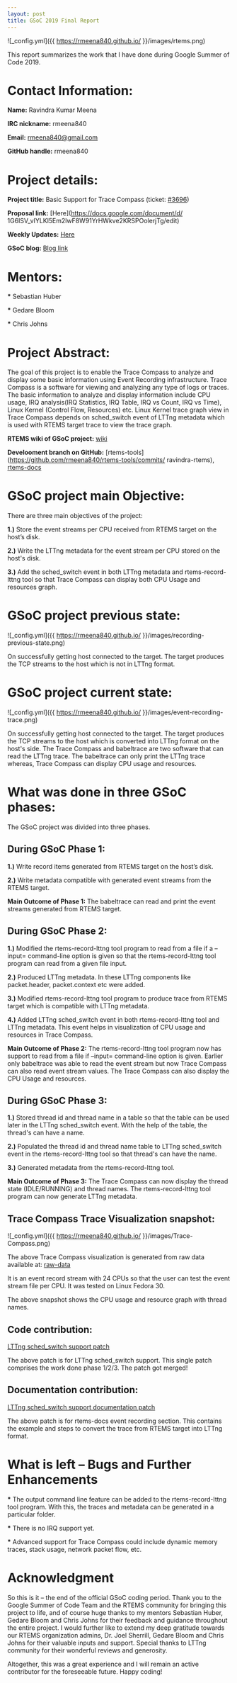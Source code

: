 ```yaml
---
layout: post
title: GSoC 2019 Final Report
---
```


![_config.yml]({{ https://rmeena840.github.io/ }}/images/rtems.png)

This report summarizes the work that I have done during Google Summer of Code 2019.

# Contact Information:

**Name:** Ravindra Kumar Meena

**IRC nickname:** rmeena840

**Email:** rmeena840@gmail.com

**GitHub handle:** rmeena840

# Project details:

**Project title:** Basic Support for Trace Compass (ticket: [#3696](https://devel.rtems.org/ticket/3696))

**Proposal link:** [Here](https://docs.google.com/document/d/
1G6ISV_vIYLKl5Em2lwF8W91YrHWkve2KRSPOolerjTg/edit)

**Weekly Updates:** [Here](https://devel.rtems.org/wiki/GSoC/2019#RavindraKumarMeena)

**GSoC blog:** [Blog link](https://rmeena840.github.io/)

# Mentors:

**\*** Sebastian Huber

**\*** Gedare Bloom

**\*** Chris Johns

# Project Abstract:

The goal of this project is to enable the Trace Compass to analyze and display some basic 
information using Event Recording infrastructure. Trace Compass is a software for viewing and 
analyzing any type of logs or traces. The basic information to analyze and display information 
include CPU usage, IRQ analysis(IRQ Statistics, IRQ Table, IRQ vs Count, IRQ vs Time), Linux Kernel
(Control Flow, Resources) etc. Linux Kernel trace graph view in Trace Compass depends on
sched_switch event of LTTng metadata which is used with RTEMS target trace to view the trace 
graph.

**RTEMS wiki of GSoC project:** [wiki](https://devel.rtems.org/wiki/GSoC/2019/Basic_Support_for_Trace_Compass)

**Develooment branch on GitHub:** [rtems-tools](https://github.com/rmeena840/rtems-tools/commits/
ravindra-rtems), 
[rtems-docs](https://github.com/rmeena840/rtems-docs/commits/master)

# GSoC project main Objective:

There are three main objectives of the project:

**1.)** Store the event streams per CPU received from RTEMS target on the host’s disk.

**2.)** Write the LTTng metadata for the event stream per CPU stored on the host's
disk.

**3.)** Add the sched_switch event in both LTTng metadata and rtems-record-lttng tool so that Trace Compass can display both CPU Usage and resources graph.

# GSoC project previous state:

![_config.yml]({{ https://rmeena840.github.io/ }}/images/recording-previous-state.png)

On successfully getting host connected to the target. The target produces the TCP streams to the 
host which is not in LTTng format.

# GSoC project current state:

![_config.yml]({{ https://rmeena840.github.io/ }}/images/event-recording-trace.png)

On successfully getting host connected to the target. The target produces the TCP streams to the 
host which is converted into LTTng format on the host's side. The Trace Compass and babeltrace are two 
software that can read the LTTng trace. The babeltrace can only print the LTTng trace whereas, 
Trace Compass can display CPU usage and resources.

# What was done in three GSoC phases:

The GSoC project was divided into three phases. 

## During GSoC Phase 1:

**1.)** Write record items generated from RTEMS target on the host’s disk.

**2.)** Write metadata compatible with generated event streams from the RTEMS target.

**Main Outcome of Phase 1:** The babeltrace can read and print the event streams generated 
from RTEMS target.

## During GSoC Phase 2:

**1.)** Modified the rtems-record-lttng tool program to read from a file if a –input= command-line option is given so that the rtems-record-lttng tool program can read from a given file input.

**2.)** Produced LTTng metadata. In these LTTng components like packet.header, packet.context etc were added.

**3.)** Modified rtems-record-lttng tool program to produce trace from RTEMS target which is compatible with LTTng metadata. 

**4.)** Added LTTng sched_switch event in both rtems-record-lttng tool and LTTng metadata. This event helps in visualization of CPU usage and resources in Trace Compass.

**Main Outcome of Phase 2:** The rtems-record-lttng tool program now has support to read from a file if –input= command-line option is given. Earlier only babeltrace was able to read the event stream but now 
Trace Compass can also read event stream values. The Trace Compass can also display the CPU Usage 
and resources.

## During GSoC Phase 3:

**1.)** Stored thread id and thread name in a table so that the table can be used later in the LTTng sched_switch event. With the help of the table, the thread's can have a name.

**2.)** Populated the thread id and thread name table to LTTng sched_switch event in the rtems-record-lttng tool so that thread's can have the name. 

**3.)** Generated metadata from the rtems-record-lttng tool.

**Main Outcome of Phase 3:** The Trace Compass can now display the thread state (IDLE/RUNNING) 
and thread names. The rtems-record-lttng tool program can now generate LTTng metadata.

## Trace Compass Trace Visualization snapshot:

![_config.yml]({{ https://rmeena840.github.io/ }}/images/Trace-Compass.png)

The above Trace Compass visualization is generated from raw data available at:
[raw-data](https://github.com/rmeena840/rtems-tools/commit/ba268380984e63d9f58ef8054d1a2542091f19ec)

It is an event record stream with 24 CPUs so that the user can test the event stream file per CPU. It was tested on Linux Fedora 30.

The above snapshot shows the CPU usage and resource graph with thread names.

## Code contribution:
[LTTng sched_switch support patch](https://git.rtems.org/rtems-tools/commit/?id=ba6b8af8bbd0120d0c4d77de54f2eb909a6081ea)

The above patch is for LTTng sched_switch support. This single patch comprises the work done phase 1/2/3. The patch got merged!

## Documentation contribution:
[LTTng sched_switch support documentation patch](https://github.com/rmeena840/rtems-docs/commit/b9dc8950b4b41bed08481e9d848f6ac2ca778c51)

The above patch is for rtems-docs event recording section. This contains the example and steps to convert the trace from RTEMS target into LTTng format.

# What is left – Bugs and Further Enhancements

**\*** The output command line feature can be added to the rtems-record-lttng tool program. With this, the 
traces and metadata can be generated in a particular folder.

**\*** There is no IRQ support yet.

**\*** Advanced support for Trace Compass could include dynamic memory traces, stack usage, network 
packet flow, etc.

# Acknowledgment

So this is it – the end of the official GSoC coding period. Thank you to the Google Summer of Code 
Team and the RTEMS community for bringing this project to life, and of course huge thanks to my 
mentors Sebastian Huber, Gedare Bloom and Chris Johns for their feedback and guidance throughout 
the entire project.  I would further like to extend my deep gratitude towards our RTEMS 
organization admins, Dr. Joel Sherrill, Gedare Bloom and Chris Johns for their valuable inputs 
and support.  Special thanks to LTTng community for their wonderful reviews and generosity.

Altogether, this was a great experience and I will remain an active contributor for the foreseeable 
future. Happy coding!
